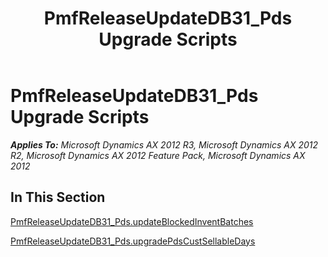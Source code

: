 ﻿---
title: PmfReleaseUpdateDB31_Pds Upgrade Scripts
TOCTitle: PmfReleaseUpdateDB31_Pds Upgrade Scripts
ms:assetid: c46a8cf4-c2f9-4b88-aa9f-2e13705c3452
ms:mtpsurl: https://msdn.microsoft.com/en-us/library/JJ686869(v=AX.60)
ms:contentKeyID: 49711066
ms.date: 05/18/2015
mtps_version: v=AX.60
---

# PmfReleaseUpdateDB31\_Pds Upgrade Scripts 


_**Applies To:** Microsoft Dynamics AX 2012 R3, Microsoft Dynamics AX 2012 R2, Microsoft Dynamics AX 2012 Feature Pack, Microsoft Dynamics AX 2012_

## In This Section

[PmfReleaseUpdateDB31\_Pds.updateBlockedInventBatches](pmfreleaseupdatedb31-pds-updateblockedinventbatches.md)

[PmfReleaseUpdateDB31\_Pds.upgradePdsCustSellableDays](pmfreleaseupdatedb31-pds-upgradepdscustsellabledays.md)

  


